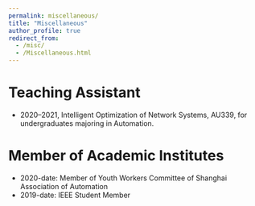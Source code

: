 ```yaml
---
permalink: miscellaneous/
title: "Miscellaneous"
author_profile: true
redirect_from: 
  - /misc/
  - /Miscellaneous.html
---
```


# Teaching Assistant

- 2020–2021, Intelligent Optimization of Network Systems, AU339, for undergraduates majoring in Automation. 

# Member of Academic Institutes

- 2020-date: Member of Youth Workers Committee of Shanghai Association of Automation
- 2019-date: IEEE Student Member
